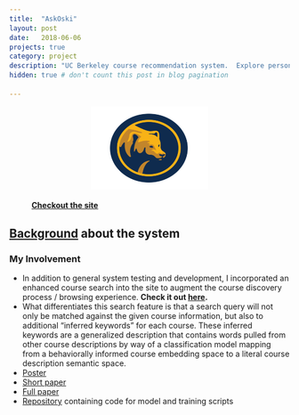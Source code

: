 ```yaml
---
title:  "AskOski"
layout: post
date:   2018-06-06
projects: true
category: project
description: "UC Berkeley course recommendation system.  Explore personalized course suggestions based on historic enrollments."
hidden: true # don't count this post in blog pagination

---
```


<figure>
<a href="https://askoski.berkeley.edu">
	<img src="/assets/images/featured_images/askoski.png" style="width:250px; height:150px; display: block;
  		margin-left: auto;
  		margin-right: auto;
  		width: 50%;">
  	<figcaption> <h4> Checkout the site </h4> </figcaption>
</a>
</figure>

## [Background]({{site.url}}/assets/files/askoski_brochure.pdf) about the system

### My Involvement 

- In addition to general system testing and development, I incorporated an enhanced course search into the site to augment the course discovery process / browsing experience. **Check it out [here](https://askoski.berkeley.edu:1380/search).**
- What differentiates this search feature is that a search query will not only be matched against the given course information, but also to additional “inferred keywords” for each course.  These inferred keywords are a generalized description that contains words pulled from other course descriptions by way of a classification model mapping from a behaviorally informed course embedding space to a literal course description semantic space.  
- [Poster]({{site.url}}/assets/files/EDM-poster.pdf)
- [Short paper]({{site.url}}/assets/files/EDM-paper.pdf)
- [Full paper]({{site.url}}/assets/files/EC-TEL-paper.pdf)
- [Repository](https://github.com/mdong127/ICS-research) containing code for model and training scripts
<!-- - Tools used -->
<!-- - What makes this course catalog “intelligent” is that a search query will not only be matched against course titles and descriptions, but also to additional “inferred keywords” for each course.  The inferred keywords are a machine learning model’s prediction as to what a class is about based on its true description and its mathematical representation learned from student behavior, intending to capture a semantic portrayal of courses beyond university catalog descriptions.  -->

<!-- More details [here]({{site.url}}/assets/files/research-poster-final.pdf). --> 
